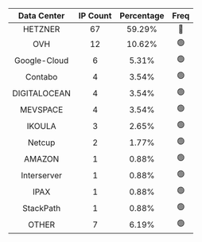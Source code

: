 | Data Center | IP Count | Percentage | Freq |
|:------------:|:--------:|:-----------:|:-----:|
| HETZNER | 67 | 59.29% | 🔴 |
| OVH | 12 | 10.62% | 🟢 |
| Google-Cloud | 6 | 5.31% | 🟢 |
| Contabo | 4 | 3.54% | 🟢 |
| DIGITALOCEAN | 4 | 3.54% | 🟢 |
| MEVSPACE | 4 | 3.54% | 🟢 |
| IKOULA | 3 | 2.65% | 🟢 |
| Netcup | 2 | 1.77% | 🟢 |
| AMAZON | 1 | 0.88% | 🟢 |
| Interserver | 1 | 0.88% | 🟢 |
| IPAX | 1 | 0.88% | 🟢 |
| StackPath | 1 | 0.88% | 🟢 |
| OTHER | 7 | 6.19% | 🟢 |